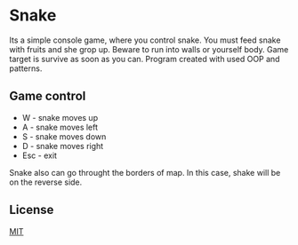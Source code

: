 # Snake
Its a simple console game, where you control snake.
You must feed snake with fruits and she grop up.
Beware to run into walls or yourself body.
Game target is survive as soon as you can.
Program created with used OOP and patterns.

## Game control
* W - snake moves up
* A - snake moves left
* S - snake moves down
* D - snake moves right
* Esc - exit

Snake also can go throught the borders of map. 
In this case, shake will be on the reverse side.

## License
[MIT](https://choosealicense.com/licenses/mit/)
